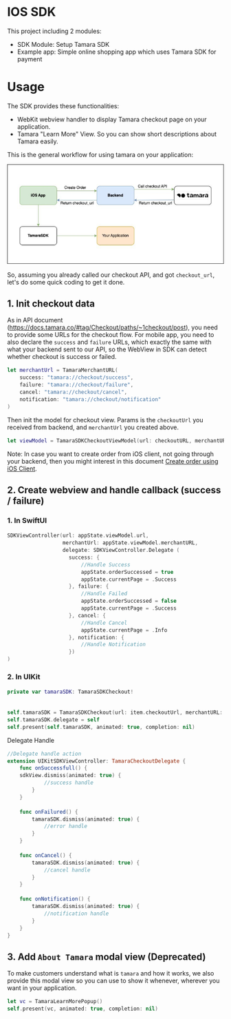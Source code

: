 # IOS SDK

This project including 2 modules:
* SDK Module: Setup Tamara SDK
* Example app: Simple online shopping app which uses Tamara SDK for payment

# Usage

The SDK provides these functionalities:

* WebKit webview handler to display Tamara checkout page on your application.
* Tamara "Learn More" View. So you can show short descriptions about Tamara easily.

This is the general workflow for using tamara on your application:

![Checkout flow](https://github.com/tamara-solution/ios-sdk/blob/master/docs/images/checkout-flow.jpeg "Checkout flow")

So, assuming you already called our checkout API, and got `checkout_url`, let's do some quick coding to get it done.

## 1. Init checkout data
As in API document (https://docs.tamara.co/#tag/Checkout/paths/~1checkout/post), you need to provide some URLs for the checkout flow. For mobile app, you need to also declare the `success` and `failure` URLs, which exactly the same with what your backend sent to our API, so the WebView in SDK can detect whether checkout is success or failed.

```swift
let merchantUrl = TamaraMerchantURL(
    success: "tamara://checkout/success",
    failure: "tamara://checkout/failure",
    cancel: "tamara://checkout/cancel",
    notification: "tamara://checkout/notification"
)
```

Then init the model for checkout view. Params is the `checkoutUrl` you received from backend, and `merchantUrl` you created above.

```swift
let viewModel = TamaraSDKCheckoutViewModel(url: checkoutURL, merchantURL: merchantUrl)
```

Note: In case you want to create order from iOS client, not going through your backend, then you might interest in this document [Create order using iOS Client](/ORDER.md).


## 2. Create webview and handle callback (success / failure)
### 1. In SwiftUI 

```swift
SDKViewController(url: appState.viewModel.url,
                  merchantUrl: appState.viewModel.merchantURL,
                  delegate: SDKViewController.Delegate (
                    success: {
                        //Handle Success
                        appState.orderSuccessed = true
                        appState.currentPage = .Success
                    }, failure: {
                        //Handle Failed
                        appState.orderSuccessed = false
                        appState.currentPage = .Success
                    }, cancel: {
                        //Handle Cancel
                        appState.currentPage = .Info
                    }, notification: {
                        //Handle Notification
                    })
)
```
### 2. In UIKit 
```swift
private var tamaraSDK: TamaraSDKCheckout!
```

```swift

self.tamaraSDK = TamaraSDKCheckout(url: item.checkoutUrl, merchantURL: merchantUrl, webView: nil)
self.tamaraSDK.delegate = self
self.present(self.tamaraSDK, animated: true, completion: nil)

```
Delegate Handle

```swift
//Delegate handle action
extension UIKitSDKViewController: TamaraCheckoutDelegate {
    func onSuccessfull() {
    sdkView.dismiss(animated: true) {
            //success handle
        }
    }
    
    func onFailured() {
        tamaraSDK.dismiss(animated: true) {
            //error handle
        }
    }
    
    func onCancel() {
        tamaraSDK.dismiss(animated: true) {
            //cancel handle
        }
    }
    
    func onNotification() {
        tamaraSDK.dismiss(animated: true) {
            //notification handle
        }
    }
}
```

## 3. Add `About Tamara` modal view (Deprecated) 

To make customers understand what is `tamara` and how it works, we also provide this modal view so you can use to show it whenever, wherever you want in your application.

```swift
let vc = TamaraLearnMorePopup()
self.present(vc, animated: true, completion: nil)
```
